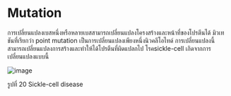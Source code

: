 # Mutation

การเปลี่ยนแปลงเบสหนึ่งหรือหลายเบสสามารถเปลี่ยนแปลงโครงสร้างและหน้าที่ของโปรตีนได้ มิวเทชันที่เรียกว่า point mutation เป็นการเปลี่ยนแปลงเพียงหนึ่งนิวคลีโอไทด์ การเปลี่ยนแปลงนี้สามารถเปลี่ยนแปลงการสร้างและทำให้ได้โปรตีนที่ผิดแปลกไป โรคsickle-cell เกิดจากการเปลี่ยนแปลงแบบนี้

![image](https://github.com/mdetcharoen/etc/assets/70691598/a572ee4e-641e-4dee-93ef-252c36c9ae62)

รูปที่ 20 Sickle-cell disease
